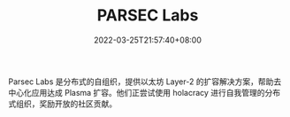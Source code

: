 ﻿---
weight: 
title: "PARSEC Labs"
description: "Parsec Labs 是分布式的自组织，提供以太坊 Layer-2 的扩容解决方案，帮助去中心化应用达成 Plasma 扩容"
date: 2022-03-25T21:57:40+08:00
lastmod: 2022-03-25T16:45:40+08:00
draft: false
authors: ["Metabd"]
featuredImage: "parsec-labs.jpg"
link: ""
tags: ["研究机构","PARSEC Labs"]
categories: ["navigation"]
navigation: ["研究机构"]
lightgallery: true
toc: true
pinned: false
recommend: false
recommend1: false
---
Parsec Labs 是分布式的自组织，提供以太坊 Layer-2 的扩容解决方案，帮助去中心化应用达成 Plasma 扩容。他们正尝试使用 holacracy 进行自我管理的分布式组织，奖励开放的社区贡献。

